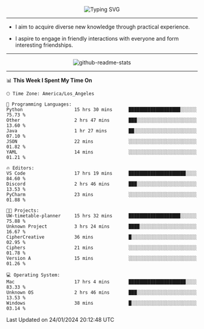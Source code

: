 <p align="center">
  <img src="https://readme-typing-svg.demolab.com?font=Fira+Code&weight=500&size=32&duration=2500&pause=1600&center=true&vCenter=true&random=false&width=1024&height=64&lines=Hi+there+%F0%9F%91%8B;I'm+delighted+you+could+make+it+here+%F0%9F%8E%89;I'm+Harry%2C+a+college+student+still+finding+my+way" alt="Typing SVG" />
</p>


---


- I aim to acquire diverse new knowledge through practical experience.

- I aspire to engage in friendly interactions with everyone and form interesting friendships.


---


<p align="center">
  <img src="https://github-readme-stats.vercel.app/api?username=Harry-Jing&show_icons=true" alt="github-readme-stats"/>
</p>


---

<!--START_SECTION:waka-->
📊 **This Week I Spent My Time On** 

```text
🕑︎ Time Zone: America/Los_Angeles

💬 Programming Languages: 
Python                   15 hrs 30 mins      ███████████████████░░░░░░   75.73 % 
Other                    2 hrs 47 mins       ███░░░░░░░░░░░░░░░░░░░░░░   13.60 % 
Java                     1 hr 27 mins        ██░░░░░░░░░░░░░░░░░░░░░░░   07.10 % 
JSON                     22 mins             ░░░░░░░░░░░░░░░░░░░░░░░░░   01.82 % 
YAML                     14 mins             ░░░░░░░░░░░░░░░░░░░░░░░░░   01.21 % 

🔥 Editors: 
VS Code                  17 hrs 19 mins      █████████████████████░░░░   84.60 % 
Discord                  2 hrs 46 mins       ███░░░░░░░░░░░░░░░░░░░░░░   13.53 % 
PyCharm                  23 mins             ░░░░░░░░░░░░░░░░░░░░░░░░░   01.88 % 

🐱‍💻 Projects: 
UW-timetable-planner     15 hrs 32 mins      ███████████████████░░░░░░   75.88 % 
Unknown Project          3 hrs 24 mins       ████░░░░░░░░░░░░░░░░░░░░░   16.67 % 
CipherCreative           36 mins             █░░░░░░░░░░░░░░░░░░░░░░░░   02.95 % 
Ciphers                  21 mins             ░░░░░░░░░░░░░░░░░░░░░░░░░   01.78 % 
Version A                15 mins             ░░░░░░░░░░░░░░░░░░░░░░░░░   01.26 % 

💻 Operating System: 
Mac                      17 hrs 4 mins       █████████████████████░░░░   83.33 % 
Unknown OS               2 hrs 46 mins       ███░░░░░░░░░░░░░░░░░░░░░░   13.53 % 
Windows                  38 mins             █░░░░░░░░░░░░░░░░░░░░░░░░   03.14 % 
```


 Last Updated on 24/01/2024 20:12:48 UTC
<!--END_SECTION:waka-->
